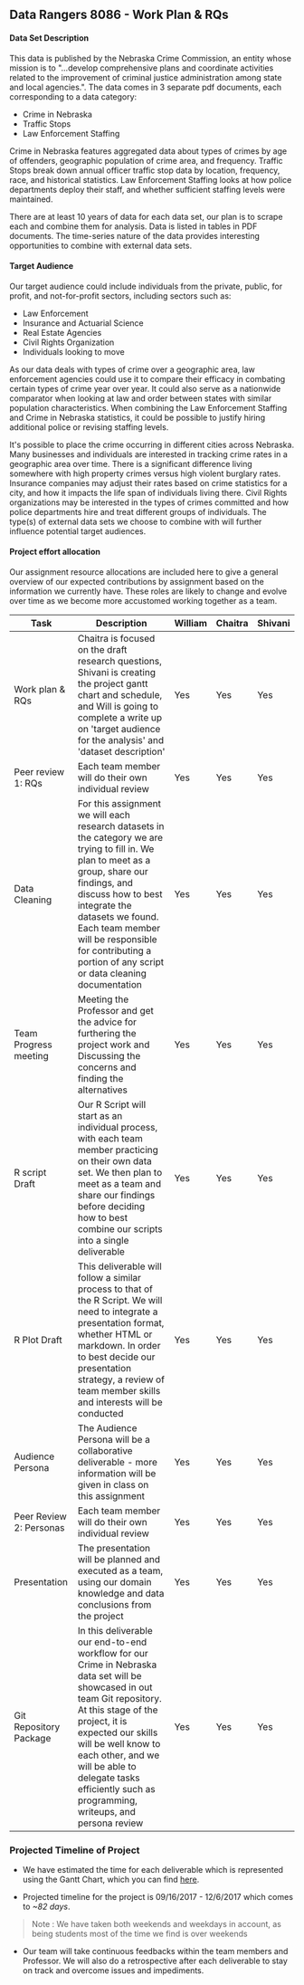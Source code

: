 ## Data Rangers 8086 - Work Plan & RQs

#### Data Set Description
This data is published by the Nebraska Crime Commission, an entity whose mission is to "...develop comprehensive plans and coordinate activities related to the improvement of criminal justice administration among state and local agencies.".  The data comes in 3 separate pdf documents, each corresponding to a data category:  

* Crime in Nebraska
* Traffic Stops
* Law Enforcement Staffing  

Crime in Nebraska features aggregated data about types of crimes by age of offenders, geographic population of crime area, and frequency.  Traffic Stops break down annual officer traffic stop data by location, frequency, race, and historical statistics.  Law Enforcement Staffing looks at how police departments deploy their staff, and whether sufficient staffing levels were maintained.

There are at least 10 years of data for each data set, our plan is to scrape each and combine them for analysis.  Data is listed in tables in PDF documents.  The time-series nature of the data provides interesting opportunities to combine with external data sets.
#### Target Audience
Our target audience could include individuals from the private, public, for profit, and not-for-profit sectors, including sectors such as:

* Law Enforcement
* Insurance and Actuarial Science
* Real Estate Agencies
* Civil Rights Organization
* Individuals looking to move

As our data deals with types of crime over a geographic area, law enforcement agencies could use it to compare their efficacy in combating certain types of crime year over year.  It could also serve as a nationwide comparator when looking at law and order between states with similar population characteristics.  When combining the Law Enforcement Staffing and Crime in Nebraska statistics, it could be possible to justify hiring additional police or revising staffing levels.  

It's possible to place the crime occurring in different cities across Nebraska.  Many businesses and individuals are interested in tracking crime rates in a geographic area over time.  There is a significant difference living somewhere with high property crimes versus high violent burglary rates.  Insurance companies may adjust their rates based on crime statistics for a city, and how it impacts the life span of individuals living there. Civil Rights organizations may be interested in the types of crimes committed and how police departments hire and treat different groups of individuals.  The type(s) of external data sets we choose to combine with will further influence potential target audiences.


#### Project effort allocation

Our assignment resource allocations are included here to give a general overview of our expected contributions by assignment based on the information we currently have.  These roles are likely to change and evolve over time as we become more accustomed working together as a team.

| Task | Description | William | Chaitra | Shivani |
|------|-------------|---------|---------|---------|
| Work plan  & RQs  | Chaitra is focused on the draft research questions, Shivani is creating the project gantt chart and schedule, and Will is going to complete a write up on 'target audience for the analysis' and 'dataset description' | Yes | Yes | Yes |
| Peer review 1: RQs  | Each team member will do their own individual review | Yes | Yes | Yes |
| Data Cleaning  | For this assignment we will each research datasets in the category we are trying to fill in.  We plan to meet as a group, share our findings, and discuss how to best integrate the datasets we found. Each team member will be responsible for contributing a portion of any script or data cleaning documentation | Yes | Yes | Yes |
| Team Progress meeting  | Meeting the Professor and get the advice for furthering the project work and Discussing the concerns and finding the alternatives | Yes | Yes | Yes |
| R script Draft  | Our R Script will start as an individual process, with each team member practicing on their own data set.  We then plan to meet as a team and share our findings before deciding how to best combine our scripts into a single deliverable | Yes | Yes | Yes |
| R Plot Draft  | This deliverable will follow a similar process to that of the R Script.  We will need to integrate a presentation format, whether HTML or markdown. In order to best decide our presentation strategy, a review of team member skills and interests will be conducted | Yes | Yes | Yes |
| Audience Persona  | The Audience Persona will be a collaborative deliverable - more information will be given in class on this assignment | Yes | Yes | Yes |
| Peer Review 2: Personas  | Each team member will do their own individual review | Yes | Yes | Yes |
| Presentation  | The presentation will be planned and executed as a team, using our domain knowledge and data conclusions from the project | Yes | Yes | Yes |
| Git Repository Package  | In this deliverable our end-to-end workflow for our Crime in Nebraska data set will be showcased in out team Git repository.  At this stage of the project, it is expected our skills will be well know to each other, and we will be able to delegate tasks efficiently such as programming, writeups, and persona review | Yes | Yes | Yes |


### Projected Timeline of Project

* We have estimated the time for each deliverable which is represented using the Gantt Chart, which you can find [here](https://github.com/Shivani-Parihar/Data-Rangers/blob/master/WorkPlan_DraftResearchQuestions/ProjectWorkPlan.pdf).

* Projected timeline for the project is 09/16/2017 - 12/6/2017 which comes to _~82 days_.
> Note : We have taken both weekends and weekdays in account, as being students most of the time we find is over weekends

* Our team will take continuous feedbacks within the team members and Professor. We will also do a retrospective after each deliverable to stay on track and overcome issues and impediments.



